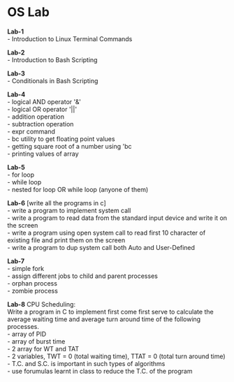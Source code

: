 # OS Lab

**Lab-1**<br>
	- Introduction to Linux Terminal Commands<br>

**Lab-2**<br>
	- Introduction to Bash Scripting<br>

**Lab-3**<br>
	- Conditionals in Bash Scripting<br>

**Lab-4**<br>
	- logical AND operator '&'<br>
	- logical OR operator '||'<br>
	- addition operation<br>
        - subtraction operation<br>
	- expr command<br>
	- bc utility to get floating point values<br>
	- getting square root of a number using 'bc<br>
	- printing values of array<br>

**Lab-5**<br>
	- for loop<br>
	- while loop<br>
	- nested for loop OR while loop (anyone of them)<br>

**Lab-6** [write all the programs in c]<br>
	- write a program to implement system call<br>
	- write a program to read data from the standard input device and write it on the screen<br>
	- write a program using open system call to read first 10 character of existing file and print them on the screen<br>
	- write a program to dup system call both Auto and User-Defined<br> 

**Lab-7**<br> 
	- simple fork <br>
	- assign different jobs to child and parent processes <br>
	- orphan process <br>
	- zombie process <br>

**Lab-8** CPU Scheduling:<br>
        Write a program in C to implement first come first serve to calculate the average waiting time and average turn around time of the following processes.<br>
            - array of PID<br>
            - array of burst time<br>
            - 2 array for WT and TAT<br>
            - 2 variables, TWT = 0 (total waiting time), TTAT  = 0 (total turn around time)<br>
            - T.C. and S.C. is important in such types of algorithms<br>
            - use forumulas learnt in class to reduce the T.C. of the program<br>
            